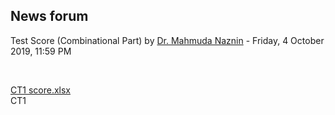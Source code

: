 <h2>News forum</h2><a href="https://moodle.cse.buet.ac.bd/user/view.php?id=24&course=430"></a>
Test Score (Combinational Part) 
by <a href="https://moodle.cse.buet.ac.bd/user/view.php?id=24&course=430">Dr. Mahmuda Naznin</a> - Friday, 4 October 2019, 11:59 PM


 

<a href="file%5CCT1%20score.xlsx"></a> <a href="file%5CCT1%20score.xlsx">CT1 score.xlsx</a><br />
CT1 <br />






